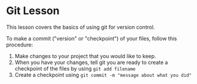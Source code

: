# Git Lesson

This lesson covers the basics of using git for version control.

To make a commit ("version" or "checkpoint") of your files, follow this procedure:
1. Make changes to your project that you would like to keep.
2. When you have your changes, tell git you are ready to create a checkpoint of the files by using `git add filename`
3. Create a checkpoint using `git commit -m "message about what you did"`
